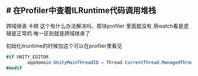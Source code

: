## # 在Profiler中查看ILRuntime代码调用堆栈

跨域继承 卡顿 这个有什么办法解决吗，那块profiler 里面就没有 用watch看是逻辑是正常的 唯一区别就是跨域继承了

初始化ilruntime的时候加这个可以在profiler里看见

```c#
#if UNITY_EDITOR
        appdomain.UnityMainThreadID = Thread.CurrentThread.ManagedThreadId;
#endif
```


